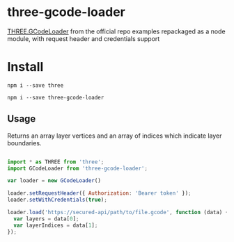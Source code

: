 # three-gcode-loader

[THREE.GCodeLoader](https://threejs.org/examples/js/loaders/GCodeLoader.js) from the official repo examples repackaged as a node module, with request header and credentials support


# Install

`npm i --save three`

`npm i --save three-gcode-loader`


## Usage

Returns an array layer vertices and an array of indices which indicate layer boundaries.

```js

import * as THREE from 'three';
import GCodeLoader from 'three-gcode-loader';

var loader = new GCodeLoader()

loader.setRequestHeader({ Authorization: 'Bearer token' });
loader.setWithCredentials(true);

loader.load('https://secured-api/path/to/file.gcode', function (data) {
  var layers = data[0];
  var layerIndices = data[1];
});

```
